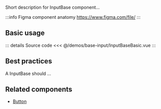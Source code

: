 Short description for InputBase component...

:::info Figma component anatomy
https://www.figma.com/file/
:::

## Basic usage

<InputBaseBasic />

::: details Source code
<<< @/demos/base-input/InputBaseBasic.vue
:::

## Best practices

A InputBase should ...

## Related components

- [Button](/components/button/button.doc)
